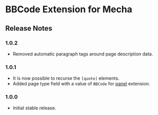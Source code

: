 BBCode Extension for Mecha
==========================

Release Notes
-------------

### 1.0.2

 - Removed automatic paragraph tags around page description data.

### 1.0.1

 - It is now possible to recurse the `[quote]` elements.
 - Added page type field with a value of `BBCode` for [panel](https://github.com/mecha-cms/x.panel) extension.

### 1.0.0

 - Initial stable release.
